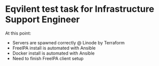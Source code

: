 # Eqvilent test task for Infrastructure Support Engineer

At this point:

- Servers are spawned correctly @ Linode by Terraform
- FreeIPA install is automated with Ansible
- Docker install is automated with Ansible
- Need to finish FreeIPA client setup